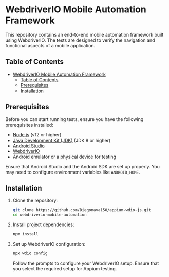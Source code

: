# WebdriverIO Mobile Automation Framework

This repository contains an end-to-end mobile automation framework built using WebdriverIO. The tests are designed to verify the navigation and functional aspects of a mobile application.

## Table of Contents

- [WebdriverIO Mobile Automation Framework](#webdriverio-mobile-automation-framework)
  - [Table of Contents](#table-of-contents)
  - [Prerequisites](#prerequisites)
  - [Installation](#installation)

## Prerequisites

Before you can start running tests, ensure you have the following prerequisites installed:

- [Node.js](https://nodejs.org/) (v12 or higher)
- [Java Development Kit (JDK)](https://www.oracle.com/java/technologies/javase-downloads.html) (JDK 8 or higher)
- [Android Studio](https://developer.android.com/studio)
- [WebdriverIO](https://webdriver.io/)
- Android emulator or a physical device for testing

Ensure that Android Studio and the Android SDK are set up properly. You may need to configure environment variables like `ANDROID_HOME`.

## Installation

1. Clone the repository:
    ```bash
    git clone https://github.com/Diegonava150/appium-wdio-js.git
    cd webdriverio-mobile-automation
    ```

2. Install project dependencies:
    ```bash
    npm install
    ```

3. Set up WebdriverIO configuration:
    ```bash
    npx wdio config
    ```
    Follow the prompts to configure your WebdriverIO setup. Ensure that you select the required setup for Appium testing.

